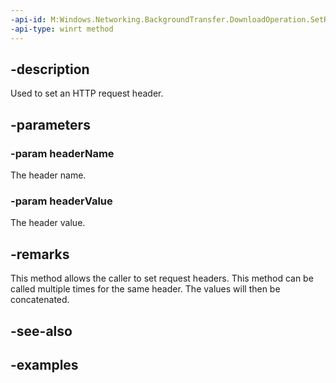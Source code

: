 ```yaml
---
-api-id: M:Windows.Networking.BackgroundTransfer.DownloadOperation.SetRequestHeader(System.String,System.String)
-api-type: winrt method
---
```


<!-- Method syntax
public void SetRequestHeader(System.String headerName, System.String headerValue)
-->

## -description

Used to set an HTTP request header.

## -parameters

### -param headerName
The header name.

### -param headerValue
The header value.

## -remarks
This method allows the caller to set request headers. This method can be called multiple times for the same header. The values will then be concatenated.

## -see-also

## -examples